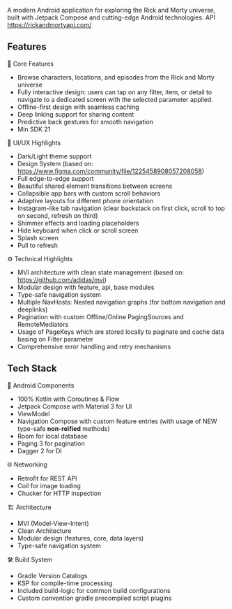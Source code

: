 A modern Android application for exploring the Rick and Morty universe, built with Jetpack Compose and cutting-edge Android technologies. API https://rickandmortyapi.com/

## Features

🚀 Core Features
- Browse characters, locations, and episodes from the Rick and Morty universe
- Fully interactive design: users can tap on any filter, item, or detail to navigate to a dedicated screen with the selected parameter applied.
- Offline-first design with seamless caching
- Deep linking support for sharing content
- Predictive back gestures for smooth navigation
- Min SDK 21
 
🎨 UI/UX Highlights
- Dark/Light theme support
- Design System (based on: https://www.figma.com/community/file/1225458908057208058)
- Full edge-to-edge support
- Beautiful shared element transitions between screens
- Collapsible app bars with custom scroll behaviors
- Adaptive layouts for different phone orientation
- Instagram-like tab navigation (clear backstack on first click, scroll to top on second, refresh on third)
- Shimmer effects and loading placeholders
- Hide keyboard when click or scroll screen
- Splash screen
- Pull to refresh

⚙️ Technical Highlights
- MVI architecture with clean state management (based on: https://github.com/adidas/mvi)
- Modular design with feature, api, base modules
- Type-safe navigation system
- Multiple NavHosts: Nested navigation graphs (for bottom navigation and deeplinks)
- Pagination with custom Offline/Online PagingSources and RemoteMediators
- Usage of PageKeys which are stored locally to paginate and cache data basing on Filter parameter
- Comprehensive error handling and retry mechanisms

## Tech Stack

📱 Android Components
- 100% Kotlin with Coroutines & Flow
- Jetpack Compose with Material 3 for UI 
- ViewModel
- Navigation Compose with custom feature entries (with usage of NEW type-safe **non-reified** methods)
- Room for local database
- Paging 3 for pagination
- Dagger 2 for DI

🌐 Networking
- Retrofit for REST API
- Coil for image loading
- Chucker for HTTP inspection

🏗️ Architecture
- MVI (Model-View-Intent)
- Clean Architecture
- Modular design (features, core, data layers)
- Type-safe navigation system

🛠️ Build System
- Gradle Version Catalogs
- KSP for compile-time processing
- Included build-logic for common build configurations
- Custom convention gradle precompiled script plugins

